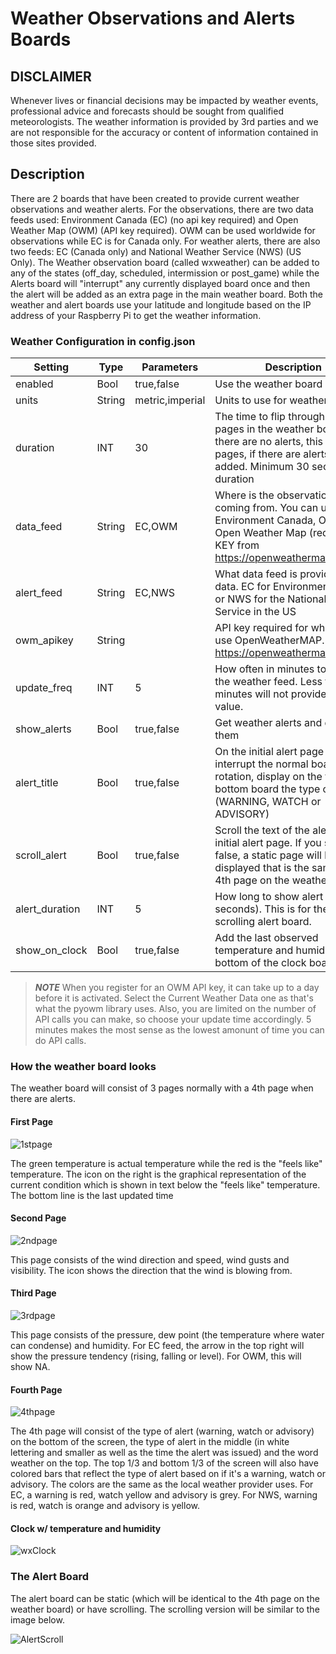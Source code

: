 # Weather Observations and Alerts Boards

## DISCLAIMER
Whenever lives or financial decisions may be impacted by weather events, professional advice and forecasts should be sought from qualified meteorologists.  The weather information is provided by 3rd parties and we are not responsible for the accuracy or content of information contained in those sites provided.


## Description

There are 2 boards that have been created to provide current weather observations and weather alerts. For the observations, there are two data feeds used: Environment Canada (EC) (no api key required) and Open Weather Map (OWM) (API key required). OWM can be used worldwide for observations while EC is for Canada only. For weather alerts, there are also two feeds: EC (Canada only) and National Weather Service (NWS) (US Only). The Weather observation board (called wxweather) can be added to any of the states (off\_day, scheduled, intermission or post\_game) while the Alerts board will &quot;interrupt&quot; any currently displayed board once and then the alert will be added as an extra page in the main weather board. Both the weather and alert boards use your latitude and longitude based on the IP address of your Raspberry Pi to get the weather information.

### Weather Configuration in config.json

| Setting | Type | Parameters | Description |
| --- | --- | --- | --- |
| enabled | Bool | true,false | Use the weather board |
| units | String | metric,imperial | Units to use for weather display |
| duration | INT | 30 | The time to flip through the pages in the weather board. If there are no alerts, this will be 3 pages, if there are alerts a 4th is added. Minimum 30 seconds duration|
| data\_feed | String | EC,OWM | Where is the observation data coming from. You can use EC for Environment Canada, OWM for Open Weather Map (requires API KEY from https://openweathermap.org/api) |
| alert\_feed | String | EC,NWS | What data feed is provide alert data. EC for Environment Canada or NWS for the National Weather Service in the US |
| owm\_apikey | String | |API key required for when you use OpenWeatherMAP. https://openweathermap.org/api |
| update\_freq | INT | 5 | How often in minutes to refresh the weather feed. Less than 5 minutes will not provide any value. |
| show\_alerts | Bool | true,false | Get weather alerts and display them |
| alert\_title | Bool | true,false | On the initial alert page that will interrupt the normal board rotation, display on the top and bottom board the type of alert (WARNING, WATCH or ADVISORY) |
| scroll\_alert | Bool | true,false | Scroll the text of the alert on the initial alert page. If you select false, a static page will be displayed that is the same as the 4th page on the weather board |
| alert\_duration | INT | 5 | How long to show alert board (in seconds). This is for the non-scrolling alert board. |
| show\_on\_clock | Bool | true,false | Add the last observed temperature and humidity to the bottom of the clock board |

> ***NOTE*** When you register for an OWM API key, it can take up to a day before it is activated. Select the Current Weather Data one as that's what the pyowm library uses.  Also, you are limited on the number of API calls you can make, so choose your update time accordingly.  5 minutes makes the most sense as the lowest amonunt of time you can do API calls.

### How the weather board looks

The weather board will consist of 3 pages normally with a 4th page when there are alerts.

#### First Page

![1stpage](../../../assets/images/wx1stpage.jpg)

The green temperature is actual temperature while the red is the &quot;feels like&quot; temperature. The icon on the right is the graphical representation of the current condition which is shown in text below the &quot;feels like&quot; temperature. The bottom line is the last updated time

#### Second Page

![2ndpage](../../../assets/images/wx2ndpage.jpg)

This page consists of the wind direction and speed, wind gusts and visibility. The icon shows the direction that the wind is blowing from.

#### Third Page

![3rdpage](../../../assets/images/wx3rdpage.jpg)

This page consists of the pressure, dew point (the temperature where water can condense) and humidity. For EC feed, the arrow in the top right will show the pressure tendency (rising, falling or level). For OWM, this will show NA.

#### Fourth Page

![4thpage](../../../assets/images/wx4thpage.png)

The 4th page will consist of the type of alert (warning, watch or advisory) on the bottom of the screen, the type of alert in the middle (in white lettering and smaller as well as the time the alert was issued) and the word weather on the top. The top 1/3 and bottom 1/3 of the screen will also have colored bars that reflect the type of alert based on if it&#39;s a warning, watch or advisory. The colors are the same as the local weather provider uses. For EC, a warning is red, watch yellow and advisory is grey. For NWS, warning is red, watch is orange and advisory is yellow.

#### Clock w/ temperature and humidity

![wxClock](../../../assets/images/wxClock.jpg)


### The Alert Board

The alert board can be static (which will be identical to the 4th page on the weather board) or have scrolling. The scrolling version will be similar to the image below.

![AlertScroll](../../../assets/images/wxAlertscroll.jpg)

